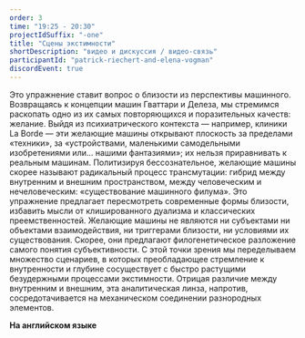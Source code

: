 ```yaml
---
order: 3
time: "19:25 - 20:30"
projectIdSuffix: "-one"
title: "Cцены экстимности"
shortDescription: "видео и дискуссия / видео-связь"
participantId: "patrick-riechert-and-elena-vogman"
discordEvent: true
---
```


Это упражнение ставит вопрос о близости из перспективы машинного. Возвращаясь к концепции машин Гваттари и Делеза, мы стремимся раскопать одно из их самых повторяющихся и поразительных качеств: желание. Выйдя из психиатрического контекста — например, клиники La Borde — эти желающие машины открывают плоскость за пределами «техники», за «устройствами, маленькими самодельными изобретениями или… нашими фантазиями»; их нельзя приравнивать к реальным машинам. Политизируя бессознательное, желающие машины скорее называют радикальный процесс трансмутации: гибрид между внутренним и внешним пространством, между человеческим и нечеловеческим: «существование машинного филума». Это упражнение предлагает пересмотреть современные формы близости, избавить мысли от клишированного дуализма и классических преемственностей. Желающие машины не являются ни субъектами ни объектами взаимодействия, ни триггерами близости, ни условиями их существования. Скорее, они предлагают филогенетическое разложение самого понятия субъективности. С этой точки зрения мы переделываем множество сценариев, в которых преобладающее стремление к внутренности и глубине сосуществует с быстро растущими безудержными процессами экстимности. Отрицая различие между внутренним и внешним, эта аналитическая линза, напротив, сосредотачивается на механическом соединении разнородных элементов.

**На английском языке**
